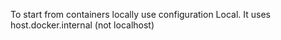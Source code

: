 To start from containers locally use configuration Local.
It uses host.docker.internal (not localhost) 